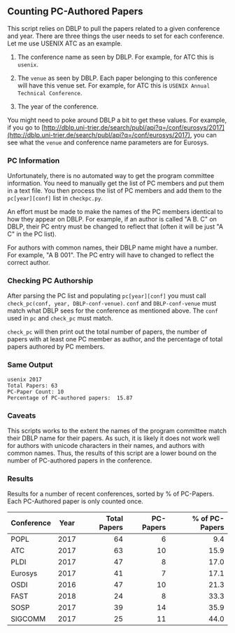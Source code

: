 ## Counting PC-Authored Papers ##

This script relies on DBLP to pull the papers related to a given
conference and year. There are three things the user needs to set for
each conference. Let me use USENIX ATC as an example.

1. The conference name as seen by DBLP. For example, for ATC this is
`usenix`.

2. The `venue` as seen by DBLP. Each paper belonging to
this conference will have this venue set. For example, for ATC this is
`USENIX Annual Technical Conference`.

3. The year of the conference.

You might need to poke around DBLP a bit to get these values. For
example, if you go to
[http://dblp.uni-trier.de/search/publ/api?q=/conf/eurosys/2017](http://dblp.uni-trier.de/search/publ/api?q=/conf/eurosys/2017),
you can see what the `venue` and conference name parameters are for Eurosys.

### PC Information ###

Unfortunately, there is no automated way to get the program committee
information.  You need to manually get the list of PC members and put
them in a text file. You then process the list of PC members and add
them to the `pc[year][conf]` list in `checkpc.py`.

An effort must be made to make the names of the PC members identical
to how they appear on DBLP. For example, if an author is called "A
B. C" on DBLP, their PC entry must be changed to reflect that (often
it will be just "A C" in the PC list).

For authors with common names, their DBLP name might have a
number. For example, "A B 001". The PC entry will have to changed to
reflect the correct author.
        
### Checking PC Authorship ###

After parsing the PC list and populating `pc[year][conf]` you must
call `check_pc(conf, year, DBLP-conf-venue)`. `conf` and
`DBLP-conf-venue` must match what DBLP sees for the conference as
mentioned above. The `conf` used in `pc` and `check_pc` must match.

`check_pc` will then print out the total number of papers, the number
of papers with at least one PC member as author, and the percentage of
total papers authored by PC members.

### Same Output ###

```
usenix 2017
Total Papers: 63
PC-Paper Count: 10
Percentage of PC-authored papers:  15.87
```      
    
### Caveats ###

This scripts works to the extent the names of the program committee
match their DBLP name for their papers. As such, it is likely it does
not work well for authors with unicode characters in their names, and
authors with common names. Thus, the results of this script are a
lower bound on the number of PC-authored papers in the conference.

### Results ###

Results for a number of recent conferences, sorted by % of
PC-Papers. Each PC-Authored paper is only counted once.
    
| Conference | Year | Total Papers | PC-Papers | % of PC-Papers |
|-------------|:-------------:| -----:|----:|----:|
POPL    | 2017 |   64 |   6   |  9.4  |
ATC     | 2017 |   63 |   10  |  15.9 |
PLDI    | 2017 |   47 |   8   | 17.0  |
Eurosys | 2017 |   41 |   7   | 17.1  |
OSDI    | 2016 |   47 |   10  |  21.3 |
FAST    | 2018 |   24 |   8   | 33.3  |
SOSP    | 2017 |   39 |   14  |  35.9 |
SIGCOMM | 2017 |   25 |   11  |  44.0 |            